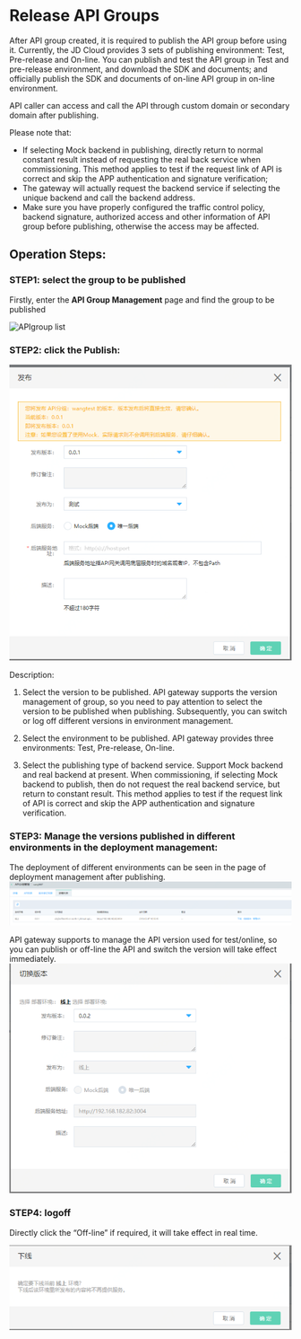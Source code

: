 # Release API Groups

After API group created, it is required to publish the API group before using it. Currently, the JD Cloud provides 3 sets of publishing environment: Test, Pre-release and On-line. You can publish and test the API group in Test and pre-release environment, and download the SDK and documents; and officially publish the SDK and documents of on-line API group in on-line environment.

API caller can access and call the API through custom domain or secondary domain after publishing.

Please note that:
- If selecting Mock backend in publishing, directly return to normal constant result instead of requesting the real back service when commissioning. This method applies to test if the request link of API is correct and skip the APP authentication and signature verification;
- The gateway will actually request the backend service if selecting the unique backend and call the backend address.
- Make sure you have properly configured the traffic control policy, backend signature, authorized access and other information of API group before publishing, otherwise the access may be affected.


## Operation Steps:

### STEP1: select the group to be published

Firstly, enter the **API Group Management** page and find the group to be published

![APIgroup list](https://github.com/jdcloudcom/cn/blob/edit/image/Internet-Middleware/API-Gateway/apigroup-rp-apigroup-list.png)




### STEP2: click the **Publish**:

![Publish](https://github.com/jdcloudcom/cn/blob/edit/image/Internet-Middleware/API-Gateway/apigroup-fb.png)


Description:





1) Select the version to be published. API gateway supports the version management of group, so you need to pay attention to select the version to be published when publishing. Subsequently, you can switch or log off different versions in environment management.

2) Select the environment to be published. API gateway provides three environments: Test, Pre-release, On-line.

3) Select the publishing type of backend service. Support Mock backend and real backend at present. When commissioning, if selecting Mock backend to publish, then do not request the real backend service, but return to constant result. This method applies to test if the request link of API is correct and skip the APP authentication and signature verification.



### STEP3: Manage the versions published in different environments in the deployment management:
The deployment of different environments can be seen in the page of deployment management after publishing.
![Deployment list](https://github.com/jdcloudcom/cn/blob/edit/image/Internet-Middleware/API-Gateway/bslb-list.png)

API gateway supports to manage the API version used for test/online, so you can publish or off-line the API and switch the version will take effect immediately.
![Switch Version](https://github.com/jdcloudcom/cn/blob/edit/image/Internet-Middleware/API-Gateway/bslb-qhbb.png)

### STEP4: logoff
Directly click the “Off-line” if required, it will take effect in real time.

![Logoff](https://github.com/jdcloudcom/cn/blob/edit/image/Internet-Middleware/API-Gateway/bslb-xx.png)


